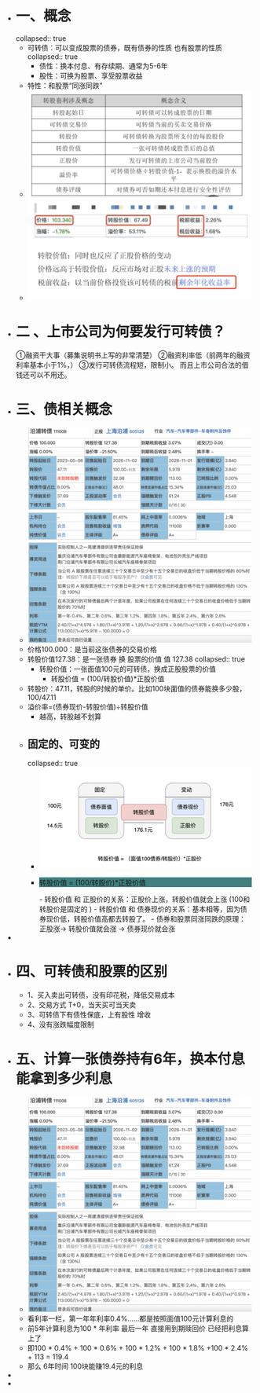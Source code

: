 - # 一、概念
  collapsed:: true
	- 可转债：可以变成股票的债券，既有债券的性质 也有股票的性质
	  collapsed:: true
		- 债性：换本付息、有存续期、通常为5-6年
		- 股性：可换为股票、享受股票收益
	- 特性：和股票“同涨同跌”
	- ![image.png](../assets/image_1669023220001_0.png)
	- ![image.png](../assets/image_1669024065993_0.png)
- # 二 、上市公司为何要发行可转债？
  ①融资干大事（募集说明书上写的非常清楚）
  ②融资利率低（前两年的融资利率基本小于1%，）
  ③发行可转债流程短，限制小。
  而且上市公司合法的借钱还可以不用还。
- # 三、债相关概念
	- ![image.png](../assets/image_1668311167814_0.png)
	- 价格100.000：是当前这张债券的交易价格
	- 转股价值127.38：是一张债券 换 股票的价值  值 127.38
	  collapsed:: true
		- 转股价值：一张面值100元的可转债，换成正股股票的价值
			- 转股价值 = (100/转股价值)*正股价值
	- 转股价：47.11，转股的时候的单价。比如100块面值的债券能换多少股，100/47.11
	- 溢价率=(债券现价-转股价值)÷转股价值
		- 越高，转股越不划算
	- ## 固定的、可变的
	  collapsed:: true
		- ![image.png](../assets/image_1668335085000_0.png)
		- <p style="background:#408080">转股价值 = (100/转股价)*正股价值</p>
			- 转股价值 和 正股价的关系：正股价上涨，转股价值就会上涨 (100和转股价是固定的 )
			- 转股价值 和 债券现价的关系：基本相等，因为债券现价低，转股价值高都去转股了。
			- 债券和股票同涨同跌的原理：正股涨-> 转股价值就会涨 -> 债券现价就会涨
-
- # 四、可转债和股票的区别
	- 1、买入卖出可转债，没有印花税，降低交易成本
	- 2、交易方式 T+0，当天买可当天卖
	- 3、可转债下有债性保底，上有股性 增收
	- 4、没有涨跌幅度限制
- # 五、计算一张债券持有6年，换本付息能拿到多少利息
	- ![image.png](../assets/image_1668311167814_0.png)
	- 看利率一栏，第一年年利率0.4%......都是按照面值100元计算利息的
	- 前5年计算利息为100 * 年利率  最后一年 直接用到期赎回价 已经把利息算上了
	- 即100 * 0.4% + 100 * 0.6% + 100 * 1.2% + 100 * 1.8% +100 * 2.4% + 113 = 119.4
	- 那么 6年时间 100块能赚19.4元的利息
-
-